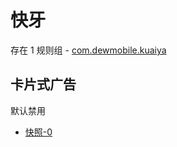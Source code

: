 # 快牙

存在 1 规则组 - [com.dewmobile.kuaiya](/src/apps/com.dewmobile.kuaiya.ts)

## 卡片式广告

默认禁用

- [快照-0](https://i.gkd.li/i/13477048)
